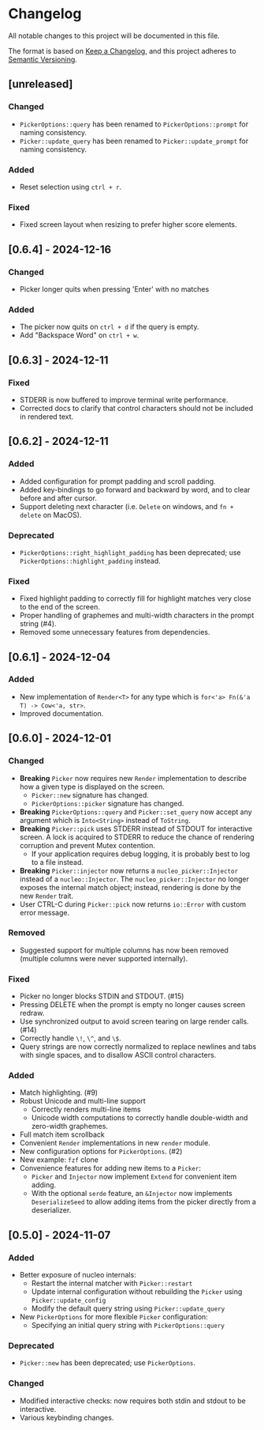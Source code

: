 # Changelog

All notable changes to this project will be documented in this file.

The format is based on [Keep a Changelog](https://keepachangelog.com/en/1.1.0/),
and this project adheres to [Semantic Versioning](https://semver.org/spec/v2.0.0.html).

## [unreleased]

### Changed
- `PickerOptions::query` has been renamed to `PickerOptions::prompt` for naming consistency.
- `Picker::update_query` has been renamed to `Picker::update_prompt` for naming consistency.

### Added
- Reset selection using `ctrl + r`.

### Fixed
- Fixed screen layout when resizing to prefer higher score elements.

## [0.6.4] - 2024-12-16

### Changed
- Picker longer quits when pressing 'Enter' with no matches

### Added
- The picker now quits on `ctrl + d` if the query is empty.
- Add "Backspace Word" on `ctrl + w`.

## [0.6.3] - 2024-12-11

### Fixed
- STDERR is now buffered to improve terminal write performance.
- Corrected docs to clarify that control characters should not be included in rendered text.

## [0.6.2] - 2024-12-11

### Added
- Added configuration for prompt padding and scroll padding.
- Added key-bindings to go forward and backward by word, and to clear before and after cursor.
- Support deleting next character (i.e. `Delete` on windows, and `fn + delete` on MacOS).

### Deprecated
- `PickerOptions::right_highlight_padding` has been deprecated; use `PickerOptions::highlight_padding` instead.

### Fixed
- Fixed highlight padding to correctly fill for highlight matches very close to the end of the screen.
- Proper handling of graphemes and multi-width characters in the prompt string (#4).
- Removed some unnecessary features from dependencies.

## [0.6.1] - 2024-12-04

### Added
- New implementation of `Render<T>` for any type which is `for<'a> Fn(&'a T) -> Cow<'a, str>`.
- Improved documentation.

## [0.6.0] - 2024-12-01

### Changed
- **Breaking** `Picker` now requires new `Render` implementation to describe how a given type is displayed on the screen.
  - `Picker::new` signature has changed.
  - `PickerOptions::picker` signature has changed.
- **Breaking** `PickerOptions::query` and `Picker::set_query` now accept any argument which is `Into<String>` instead of `ToString`.
- **Breaking** `Picker::pick` uses STDERR instead of STDOUT for interactive screen.
    A lock is acquired to STDERR to reduce the chance of rendering corruption and prevent Mutex contention.
  - If your application requires debug logging, it is probably best to log to a file instead.
- **Breaking** `Picker::injector` now returns a `nucleo_picker::Injector` instead of a `nucleo::Injector`. The `nucleo_picker::Injector` no longer exposes the internal match object; instead, rendering is done by the new `Render` trait.
- User CTRL-C during `Picker::pick` now returns `io::Error` with custom error message.

### Removed
- Suggested support for multiple columns has now been removed (multiple columns were never supported internally).

### Fixed
- Picker no longer blocks STDIN and STDOUT. (#15)
- Pressing DELETE when the prompt is empty no longer causes screen redraw.
- Use synchronized output to avoid screen tearing on large render calls. (#14)
- Correctly handle `\!`, `\^`, and `\$`.
- Query strings are now correctly normalized to replace newlines and tabs with single spaces, and to disallow ASCII control characters.

### Added
- Match highlighting. (#9)
- Robust Unicode and multi-line support
  - Correctly renders multi-line items
  - Unicode width computations to correctly handle double-width and zero-width graphemes.
- Full match item scrollback
- Convenient `Render` implementations in new `render` module.
- New configuration options for `PickerOptions`. (#2)
- New example: `fzf` clone
- Convenience features for adding new items to a `Picker`:
  - `Picker` and `Injector` now implement `Extend` for convenient item adding.
  - With the optional `serde` feature, an `&Injector` now implements `DeserializeSeed` to allow adding items from the picker directly from a deserializer.

## [0.5.0] - 2024-11-07

### Added
- Better exposure of nucleo internals:
  - Restart the internal matcher with `Picker::restart`
  - Update internal configuration without rebuilding the `Picker` using `Picker::update_config`
  - Modify the default query string using `Picker::update_query`
- New `PickerOptions` for more flexible `Picker` configuration:
  - Specifying an initial query string with `PickerOptions::query`

### Deprecated
- `Picker::new` has been deprecated; use `PickerOptions`.

### Changed
- Modified interactive checks: now requires both stdin and stdout to be interactive.
- Various keybinding changes.
